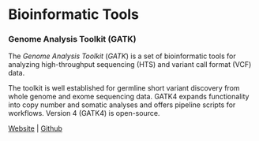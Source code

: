 # Bioinformatic Tools

### Genome Analysis Toolkit (GATK)
The _Genome Analysis Toolkit_ (_GATK_) is a set of bioinformatic tools for analyzing high-throughput sequencing (HTS) and variant call format (VCF) data.

The toolkit is well established for germline short variant discovery from whole genome and exome sequencing data. GATK4 expands functionality into copy number and somatic analyses and offers pipeline scripts for workflows. Version 4 (GATK4) is open-source.

[Website](https://gatk.broadinstitute.org/hc/en-us)  | [Github](https://github.com/broadinstitute/gatk)
